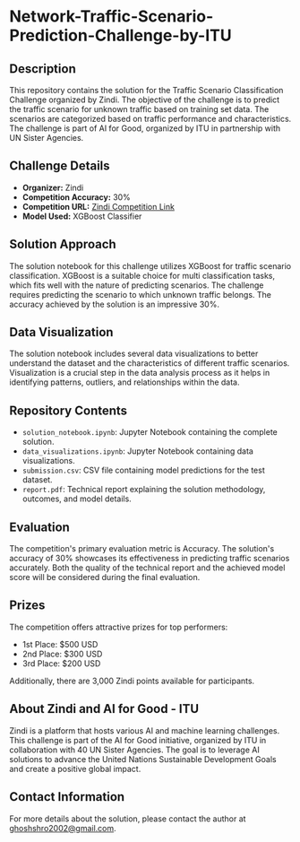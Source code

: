 # Network-Traffic-Scenario-Prediction-Challenge-by-ITU

## Description

This repository contains the solution for the Traffic Scenario Classification Challenge organized by Zindi. The objective of the challenge is to predict the traffic scenario for unknown traffic based on training set data. The scenarios are categorized based on traffic performance and characteristics. The challenge is part of AI for Good, organized by ITU in partnership with UN Sister Agencies.

## Challenge Details

- **Organizer:** Zindi
- **Competition Accuracy:** 30%
- **Competition URL:** [Zindi Competition Link]([https://www.zindi.org/competitions/](https://zindi.africa/competitions/network-traffic-scenario-prediction-challenge))
- **Model Used:** XGBoost Classifier

## Solution Approach

The solution notebook for this challenge utilizes XGBoost for traffic scenario classification. XGBoost is a suitable choice for multi classification tasks, which fits well with the nature of predicting scenarios. The challenge requires predicting the scenario to which unknown traffic belongs. The accuracy achieved by the solution is an impressive 30%.

## Data Visualization

The solution notebook includes several data visualizations to better understand the dataset and the characteristics of different traffic scenarios. Visualization is a crucial step in the data analysis process as it helps in identifying patterns, outliers, and relationships within the data.

## Repository Contents

- `solution_notebook.ipynb`: Jupyter Notebook containing the complete solution.
- `data_visualizations.ipynb`: Jupyter Notebook containing data visualizations.
- `submission.csv`: CSV file containing model predictions for the test dataset.
- `report.pdf`: Technical report explaining the solution methodology, outcomes, and model details.

## Evaluation

The competition's primary evaluation metric is Accuracy. The solution's accuracy of 30% showcases its effectiveness in predicting traffic scenarios accurately. Both the quality of the technical report and the achieved model score will be considered during the final evaluation.

## Prizes

The competition offers attractive prizes for top performers:
- 1st Place: $500 USD
- 2nd Place: $300 USD
- 3rd Place: $200 USD

Additionally, there are 3,000 Zindi points available for participants.

## About Zindi and AI for Good - ITU

Zindi is a platform that hosts various AI and machine learning challenges. This challenge is part of the AI for Good initiative, organized by ITU in collaboration with 40 UN Sister Agencies. The goal is to leverage AI solutions to advance the United Nations Sustainable Development Goals and create a positive global impact.

## Contact Information

For more details about the solution, please contact the author at [ghoshshro2002@gmail.com](mailto:ghoshshro2002@gmail.com).
